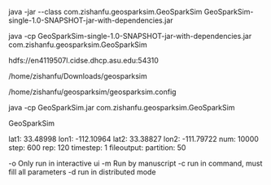 java -jar --class com.zishanfu.geosparksim.GeoSparkSim GeoSparkSim-single-1.0-SNAPSHOT-jar-with-dependencies.jar

java -cp GeoSparkSim-single-1.0-SNAPSHOT-jar-with-dependencies.jar com.zishanfu.geosparksim.GeoSparkSim

hdfs://en4119507l.cidse.dhcp.asu.edu:54310 

/home/zishanfu/Downloads/geosparksim

/home/zishanfu/geosparksim/geosparksim.config

java -cp GeoSparkSim.jar com.zishanfu.geosparksim.GeoSparkSim

GeoSparkSim

lat1: 33.48998
lon1: -112.10964
lat2: 33.38827
lon2: -111.79722
num: 10000
step: 600
rep: 120
timestep: 1
fileoutput: 
partition: 50

-o Only run in interactive ui
-m Run by manuscript
-c run in command, must fill all parameters
-d run in distributed mode 
